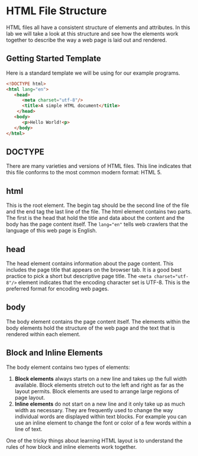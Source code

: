 # HTML File Structure
HTML files all have a consistent structure of elements and attributes. In this lab we will take a look at this structure and see how the elements work together to describe the way a web page is laid out and rendered.

## Getting Started Template
Here is a standard template we will be using for our example programs.

```html
<!DOCTYPE html>
<html lang="en">
   <head>
      <meta charset="utf-8"/>
      <title>A simple HTML document</title>
    </head>
   <body>
      <p>Hello World!<p>
   </body>
</html>
```

## DOCTYPE
There are many varieties and versions of HTML files.  This line indicates that
this file conforms to the most common modern format: HTML 5.

## html
This is the root element.  The begin tag should be the second line of the file and the end tag the last line of the file.  The html element contains two parts.  The first is the head that hold the title and data about the content and the body has the page content itself.  The ```lang="en"``` tells web crawlers that the language of this web page is English.


## head
The head element contains information about the page content.  This includes the page title that appears on the browser tab.  It is a good best practice to pick a short but descriptive page title.  The ```<meta charset="utf-8"/>``` element indicates that the encoding character set is UTF-8.  This is the preferred format for encoding web pages.

## body
The body element contains the page content itself.  The elements within the body elements hold the structure of the web page and the text that is rendered within each element.

## Block and Inline Elements
The body element contains two types of elements:

1. **Block elements** always starts on a new line and takes up the full width available.  Block elements stretch out to the left and right as far as the layout permits.  Block elements are used to arrange large regions of page layout.
2. **Inline elements** do not start on a new line and it only take up as much width as necessary.  They are frequently used to change the way individual words are displayed within text blocks.  For example you can use an inline element to change the font or color of a few words within a line of text.

One of the tricky things about learning HTML layout is to understand the rules of how block and inline elements work together.

